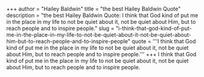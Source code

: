 +++
author = "Hailey Baldwin"
title = "the best Hailey Baldwin Quote"
description = "the best Hailey Baldwin Quote: I think that God kind of put me in the place in my life to not be quiet about it, not be quiet about Him, but to reach people and to inspire people."
slug = "i-think-that-god-kind-of-put-me-in-the-place-in-my-life-to-not-be-quiet-about-it-not-be-quiet-about-him-but-to-reach-people-and-to-inspire-people"
quote = '''I think that God kind of put me in the place in my life to not be quiet about it, not be quiet about Him, but to reach people and to inspire people.'''
+++
I think that God kind of put me in the place in my life to not be quiet about it, not be quiet about Him, but to reach people and to inspire people.
